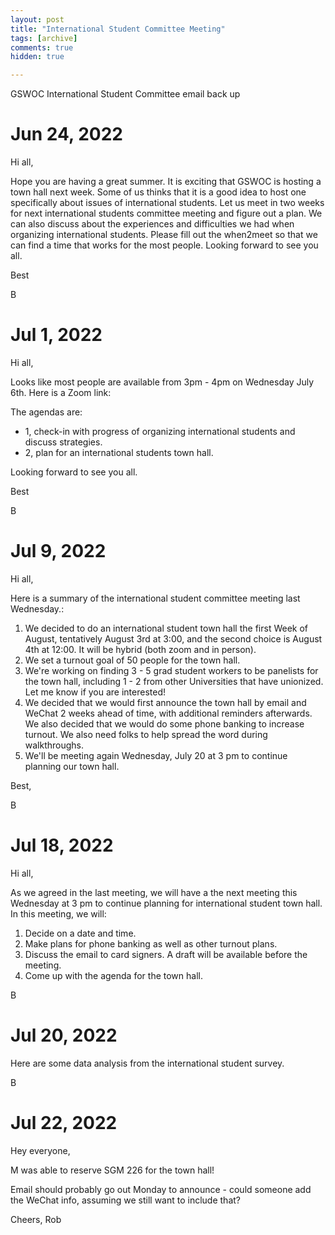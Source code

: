 ```yaml
---
layout: post
title: "International Student Committee Meeting"
tags: [archive]
comments: true
hidden: true

---
```

GSWOC International Student Committee email back up
# Jun 24, 2022
Hi all,

Hope you are having a great summer. It is exciting that GSWOC is hosting a town hall next week. Some of us thinks that it is a good idea to host one specifically about issues of international students. Let us meet in two weeks for next international students committee meeting and figure out a plan. We can also discuss about the experiences and difficulties we had when organizing international students. Please fill out the when2meet so that we can find a time that works for the most people. Looking forward to see you all.

Best

B

# Jul 1, 2022

Hi all,

Looks like most people are available from 3pm - 4pm on Wednesday July 6th. Here is a Zoom link:

The agendas are:
* 1, check-in with progress of organizing international students and discuss strategies. 
* 2, plan for an international students town hall.

Looking forward to see you all.

Best

B

# Jul 9, 2022

Hi all, 

Here is a summary of the international student committee meeting last Wednesday.:
1. We decided to do an international student town hall the first Week of August, tentatively August 3rd at 3:00, and the second choice is August 4th at 12:00. It will be hybrid (both zoom and in person). 
2. We set a turnout goal of 50 people for the town hall.
3. We're working on finding 3 - 5 grad student workers to be panelists for the town hall, including 1 - 2 from other Universities that have unionized. Let me know if you are interested!
4. We decided that we would first announce the town hall by email and WeChat 2 weeks ahead of time, with additional reminders afterwards. We also decided that we would do some phone banking to increase turnout. We also need folks to help spread the word during walkthroughs.
5. We'll be meeting again Wednesday, July 20 at 3 pm to continue planning our town hall.

Best,

B

# Jul 18, 2022

Hi all,

As we agreed in the last meeting, we will have a the next meeting this Wednesday at 3 pm to continue planning for international student town hall. In this meeting, we will:
1. Decide on a date and time.
2. Make plans for phone banking as well as other turnout plans.
3. Discuss the email to card signers. A draft will be available before the meeting.
4. Come up with the agenda for the town hall.

B

# Jul 20, 2022

Here are some data analysis from the international student survey.

B

# Jul 22, 2022

Hey everyone,

M was able to reserve SGM 226 for the town hall! 

Email should probably go out Monday to announce - could someone add the WeChat info, assuming we still want to include that?

Cheers,
Rob